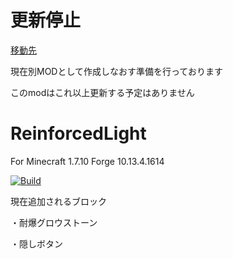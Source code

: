 # 更新停止

[移動先](https://github.com/maa123/ReinforcedBlocks)

現在別MODとして作成しなおす準備を行っております

このmodはこれ以上更新する予定はありません


# ReinforcedLight
 For Minecraft 1.7.10 Forge 10.13.4.1614


[![Build](https://github.com/maa123/ReinforcedLight/actions/workflows/build.yml/badge.svg)](https://github.com/maa123/ReinforcedLight/actions/workflows/build.yml)



現在追加されるブロック

・耐爆グロウストーン

・隠しボタン

